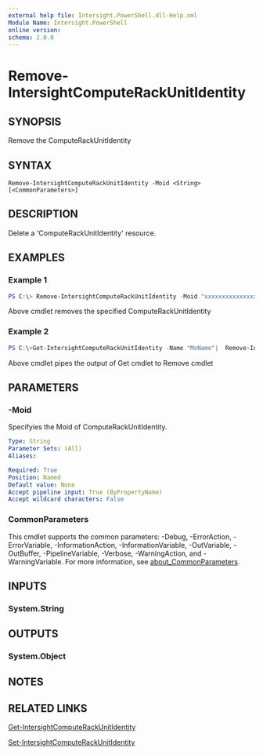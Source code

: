 ```yaml
---
external help file: Intersight.PowerShell.dll-Help.xml
Module Name: Intersight.PowerShell
online version:
schema: 2.0.0
---
```


# Remove-IntersightComputeRackUnitIdentity

## SYNOPSIS
Remove the ComputeRackUnitIdentity

## SYNTAX

```
Remove-IntersightComputeRackUnitIdentity -Moid <String> [<CommonParameters>]
```

## DESCRIPTION
Delete a &apos;ComputeRackUnitIdentity&apos; resource.

## EXAMPLES

### Example 1
```powershell
PS C:\> Remove-IntersightComputeRackUnitIdentity -Moid "xxxxxxxxxxxxxxxxxxxxxxxxxxx"
```
Above cmdlet removes the specified ComputeRackUnitIdentity 

### Example 2
```powershell
PS C:\>Get-IntersightComputeRackUnitIdentity -Name "MoName"|  Remove-IntersightComputeRackUnitIdentity
```
Above cmdlet pipes the output of Get cmdlet to Remove cmdlet

## PARAMETERS

### -Moid
Specifyies the Moid of ComputeRackUnitIdentity.

```yaml
Type: String
Parameter Sets: (All)
Aliases:

Required: True
Position: Named
Default value: None
Accept pipeline input: True (ByPropertyName)
Accept wildcard characters: False
```

### CommonParameters
This cmdlet supports the common parameters: -Debug, -ErrorAction, -ErrorVariable, -InformationAction, -InformationVariable, -OutVariable, -OutBuffer, -PipelineVariable, -Verbose, -WarningAction, and -WarningVariable. For more information, see [about_CommonParameters](http://go.microsoft.com/fwlink/?LinkID=113216).

## INPUTS

### System.String

## OUTPUTS

### System.Object
## NOTES

## RELATED LINKS

[Get-IntersightComputeRackUnitIdentity](./Get-IntersightComputeRackUnitIdentity.md)

[Set-IntersightComputeRackUnitIdentity](./Set-IntersightComputeRackUnitIdentity.md)

